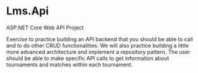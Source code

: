 # Lms.Api
ASP.NET Core Web API Project


Exercise to practice building an API backend that you should be able to call and to do other CRUD functionalities. We will also practice building a little more advanced
architecture and implement a repository pattern.
The user should be able to make specific API calls to get information about tournaments and matches within each tournament. 
